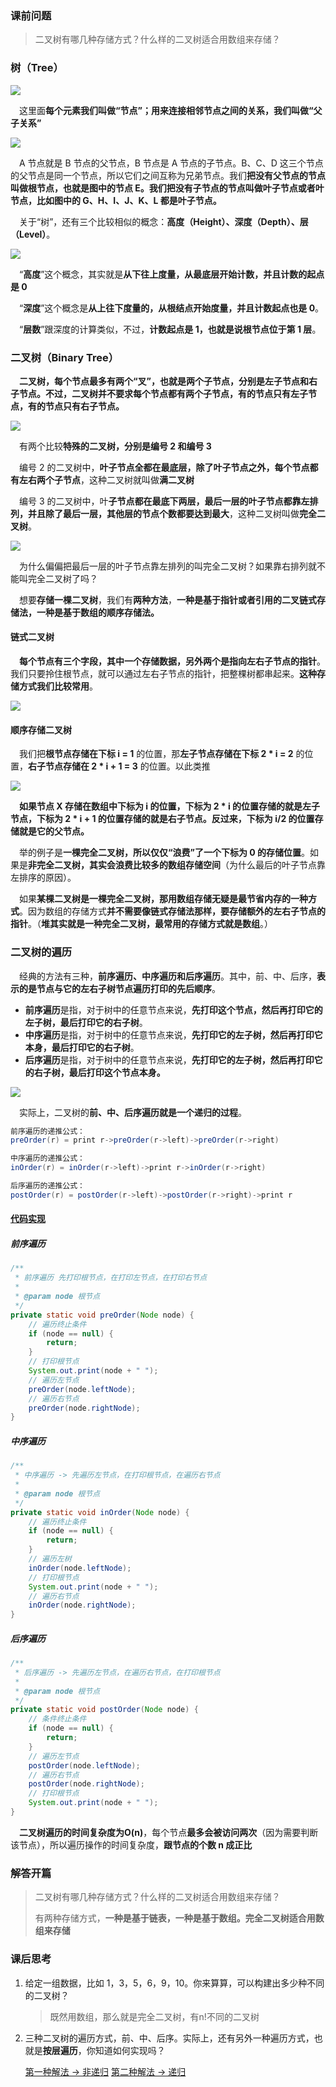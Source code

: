 ### 课前问题

> 二叉树有哪几种存储方式？什么样的二叉树适合用数组来存储？



### 树（Tree）

![](https://i.loli.net/2020/10/12/6rhBjxL8gsa7YX5.jpg)

&emsp;这里面**每个元素我们叫做“节点”；用来连接相邻节点之间的关系，我们叫做“父子关系”**

![](https://i.loli.net/2020/10/12/XKL8YMaT9rxhdPp.jpg)

&emsp;A 节点就是 B 节点的父节点，B 节点是 A 节点的子节点。B、C、D 这三个节点的父节点是同一个节点，所以它们之间互称为兄弟节点。我们**把没有父节点的节点叫做根节点，也就是图中的节点 E。我们把没有子节点的节点叫做叶子节点或者叶节点，比如图中的 G、H、I、J、K、L 都是叶子节点。**

&emsp;关于“树”，还有三个比较相似的概念：**高度（Height）、深度（Depth）、层（Level）**。

![](https://i.loli.net/2020/10/12/3zQLamJrDuKejdx.jpg)

&emsp;“**高度**”这个概念，其实就是**从下往上度量，从最底层开始计数，并且计数的起点是 0**

&emsp;“**深度**”这个概念是**从上往下度量的，从根结点开始度量，并且计数起点也是 0**。

&emsp;“**层数**”跟深度的计算类似，不过，**计数起点是 1，也就是说根节点位于第 1 层**。



### 二叉树（Binary Tree）

&emsp;**二叉树，每个节点最多有两个“叉”，也就是两个子节点，分别是左子节点和右子节点。不过，二叉树并不要求每个节点都有两个子节点，有的节点只有左子节点，有的节点只有右子节点。**

![](https://i.loli.net/2020/10/12/yiMn9QqcsOruwYR.jpg)

&emsp;有两个比较**特殊的二叉树，分别是编号 2 和编号 3**

&emsp;编号 2 的二叉树中，**叶子节点全都在最底层，除了叶子节点之外，每个节点都有左右两个子节点**，这种二叉树就叫做**满二叉树**

&emsp;编号 3 的二叉树中，叶**子节点都在最底下两层，最后一层的叶子节点都靠左排列，并且除了最后一层，其他层的节点个数都要达到最大**，这种二叉树叫做**完全二叉树**。

![](https://i.loli.net/2020/10/12/1wrQayM5ctHDEp6.jpg)

&emsp;为什么偏偏把最后一层的叶子节点靠左排列的叫完全二叉树？如果靠右排列就不能叫完全二叉树了吗？

&emsp;想要**存储一棵二叉树**，我们有**两种方法**，**一种是基于指针或者引用的二叉链式存储法，一种是基于数组的顺序存储法。**

#### 链式二叉树

&emsp;**每个节点有三个字段，其中一个存储数据，另外两个是指向左右子节点的指针**。我们只要拎住根节点，就可以通过左右子节点的指针，把整棵树都串起来。**这种存储方式我们比较常用**。

![](https://i.loli.net/2020/10/12/PluwHXa4v2ZmAjN.jpg)

#### 顺序存储二叉树

&emsp;我们把**根节点存储在下标 i = 1** 的位置，那**左子节点存储在下标 2 * i = 2** 的位置，**右子节点存储在 2 * i + 1 = 3** 的位置。以此类推

![](https://i.loli.net/2020/10/12/YZ7AmqhEaOgGfQX.jpg)

&emsp;**如果节点 X 存储在数组中下标为 i 的位置，下标为 2 * i 的位置存储的就是左子节点，下标为 2 * i + 1 的位置存储的就是右子节点。反过来，下标为 i/2 的位置存储就是它的父节点。**

&emsp;举的例子是**一棵完全二叉树，所以仅仅“浪费”了一个下标为 0 的存储位置**。如果是**非完全二叉树，其实会浪费比较多的数组存储空间**（为什么最后的叶子节点靠左排序的原因）。

&emsp;如果**某棵二叉树是一棵完全二叉树，那用数组存储无疑是最节省内存的一种方式**。因为数组的存储方式**并不需要像链式存储法那样，要存储额外的左右子节点的指针**。（**堆其实就是一种完全二叉树，最常用的存储方式就是数组**。）



### 二叉树的遍历

&emsp;经典的方法有三种，**前序遍历、中序遍历和后序遍历**。其中，前、中、后序，**表示的是节点与它的左右子树节点遍历打印的先后顺序**。

- **前序遍历**是指，对于树中的任意节点来说，**先打印这个节点，然后再打印它的左子树，最后打印它的右子树**。
- **中序遍历**是指，对于树中的任意节点来说，**先打印它的左子树，然后再打印它本身，最后打印它的右子树**。
- **后序遍历**是指，对于树中的任意节点来说，**先打印它的左子树，然后再打印它的右子树，最后打印这个节点本身。**

![](https://i.loli.net/2020/10/12/9h6XyvCk2rjUFEq.jpg)

&emsp;实际上，二叉树的**前、中、后序遍历就是一个递归的过程**。

```java
前序遍历的递推公式：
preOrder(r) = print r->preOrder(r->left)->preOrder(r->right)

中序遍历的递推公式：
inOrder(r) = inOrder(r->left)->print r->inOrder(r->right)

后序遍历的递推公式：
postOrder(r) = postOrder(r->left)->postOrder(r->right)->print r
```

#### [代码实现](https://github.com/Jakexsc/Algorithm/blob/master/src/com/xsc/treestudy/TreeOrder.java)

##### 前序遍历

```java
/**
 * 前序遍历 先打印根节点，在打印左节点，在打印右节点
 *
 * @param node 根节点
 */
private static void preOrder(Node node) {
    // 遍历终止条件
    if (node == null) {
        return;
    }
    // 打印根节点
    System.out.print(node + " ");
    // 遍历左节点
    preOrder(node.leftNode);
    // 遍历右节点
    preOrder(node.rightNode);
}
```

##### 中序遍历

```java
/**
 * 中序遍历 -> 先遍历左节点，在打印根节点，在遍历右节点
 *
 * @param node 根节点
 */
private static void inOrder(Node node) {
    // 遍历终止条件
    if (node == null) {
        return;
    }
    // 遍历左树
    inOrder(node.leftNode);
    // 打印根节点
    System.out.print(node + " ");
    // 遍历右节点
    inOrder(node.rightNode);
}
```

##### 后序遍历

```java
/**
 * 后序遍历 -> 先遍历左节点，在遍历右节点，在打印根节点
 *
 * @param node 根节点
 */
private static void postOrder(Node node) {
    // 条件终止条件
    if (node == null) {
        return;
    }
    // 遍历左节点
    postOrder(node.leftNode);
    // 遍历右节点
    postOrder(node.rightNode);
    // 打印根节点
    System.out.print(node + " ");
}
```

&emsp;**二叉树遍历的时间复杂度为O(n)**，每个节点**最多会被访问两次**（因为需要判断该节点），所以遍历操作的时间复杂度，**跟节点的个数 n 成正比**



### 解答开篇

> 二叉树有哪几种存储方式？什么样的二叉树适合用数组来存储？
>
> 有两种存储方式，**一种是基于链表，一种是基于数组。完全二叉树适合用数组来存储**



### 课后思考

1. 给定一组数据，比如 1，3，5，6，9，10。你来算算，可以构建出多少种不同的二叉树？

   > 既然用数组，那么就是完全二叉树，有n!不同的二叉树

   

2. 三种二叉树的遍历方式，前、中、后序。实际上，还有另外一种遍历方式，也就是**按层遍历**，你知道如何实现吗？

   [第一种解法 -> 非递归](https://github.com/Jakexsc/Algorithm/blob/master/src/com/xsc/leetcode/Solution102.java)
   [第二种解法 -> 递归](https://github.com/Jakexsc/Algorithm/blob/master/src/com/xsc/leetcode/Solution102Two.java)